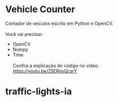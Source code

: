 # Vehicle Counter
Contador de veículos escrito em Python e OpenCV.
<br><br>
Você vai precisar:
- OpenCV
- Numpy
- Time
<br><br>
Confira a explicação do código no vídeo:<br>
<a href="https://youtu.be/25ERpsQcsrY">https://youtu.be/25ERpsQcsrY</a>
# traffic-lights-ia
